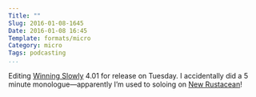 ```yaml
---
Title: ""
Slug: 2016-01-08-1645
Date: 2016-01-08 16:45
Template: formats/micro
Category: micro
Tags: podcasting
...
```



Editing [Winning Slowly] 4.01 for release on Tuesday. I accidentally did a 5
minute monologue—apparently I’m used to soloing on [New Rustacean]!

[Winning Slowly]: http://www.winningslowly.org/
[New Rustacean]: http://www.newrustacean.com/
